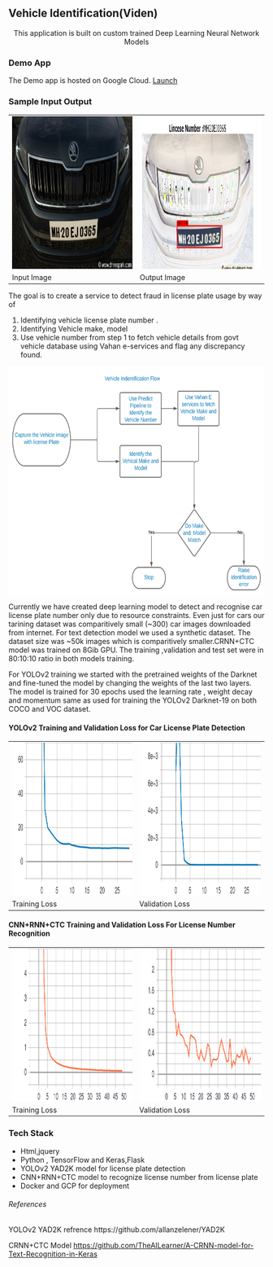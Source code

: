
<h2>Vehicle Identification(Viden)</h2>
<center>This application is built on custom trained  Deep Learning Neural Network Models</center>  
<h3>Demo App</h3>

The Demo app is hosted on Google Cloud. [Launch](https://viden-n6rafmjufa-el.a.run.app)

<h3>Sample Input Output</h3>
<table>
<tr>
<td><img src="test_sample_img/2.jpg" width="300" height="300"> </td>
<td><img src="test_sample_img/Sample_output.JPG" width="300" height="300"> </td>
</tr>
<tr>
<td>Input Image</td>
<td>Output Image</td>
</tr>
</table>

The goal is to create a service to detect fraud in license plate usage by way of 
1. Identifying vehicle  license plate number .
2. Identifying Vehicle make, model
3. Use vehicle number from step 1 to fetch vehicle details from govt vehicle database 
   using Vahan e-services and flag any discrepancy found.
  
  <img src="img/flow.svg" width="550" height="450" align="center">                 

Currently we have created deep learning model to detect and recognise car license plate number only due to resource constraints.
Even just for cars our tarining dataset was comparitively small (~300) car images downloaded from internet. For text detection 
model we used a synthetic dataset. The dataset size was ~50k images which is comparitively smaller.CRNN+CTC model was trained 
on 8Gib GPU. The training ,validation and test set were in 80:10:10 ratio in both models training. 

For YOLOv2 training we started with the pretrained weights of the Darknet and fine-tuned the model by changing the weights of 
the last two layers. The model is trained for 30 epochs used the learning rate , weight decay and momentum  same as used for 
training the YOLOv2 Darknet-19 on both COCO and VOC dataset.

<h4>YOLOv2 Training and Validation Loss for Car License Plate Detection</h4>
<table>
<tr><td><img src="img/loss.svg" width="300" height="300"> </td>
  <td> <img src="img/val_loss.svg" width="300" height="300"> </td>
</tr>
   <tr><td>Training Loss</td><td>Validation Loss</td></tr>
</table>


<h4>CNN+RNN+CTC Training and Validation Loss For License Number Recognition</h4>
<table>
<tr><td><img src="img/loss_CRNN.svg" width="300" height="300">  </td>
  <td> <img src="img/val_loss_CRNN.svg" width="300" height="300">  </td>
</tr>
   <tr><td>Training Loss</td><td>Validation Loss</td></tr>
</table>         
 


<h3>Tech Stack</h3>
<ul>
   <li> Html,jquery</li>
<li> Python , TensorFlow and Keras,Flask</li>
<li> YOLOv2 YAD2K model for license plate detection</li>
<li> CNN+RNN+CTC model to recognize license number from license plate</li>
<li> Docker and GCP for deployment</li>
</ul>

<h6>References</h6>
YOLOv2 YAD2K refrence https://github.com/allanzelener/YAD2K

CRNN+CTC Model https://github.com/TheAILearner/A-CRNN-model-for-Text-Recognition-in-Keras
